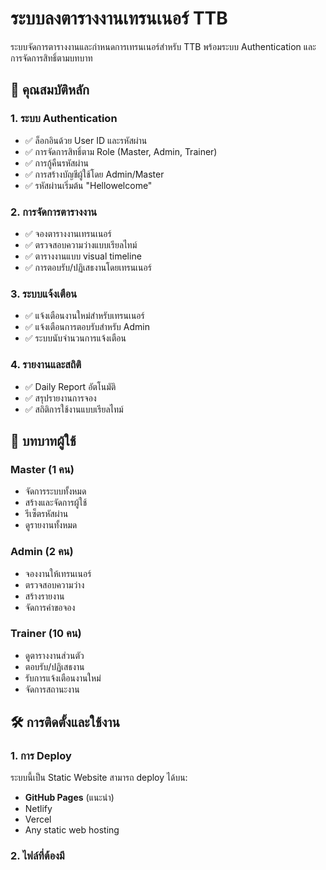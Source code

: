 # ระบบลงตารางงานเทรนเนอร์ TTB

ระบบจัดการตารางงานและกำหนดการเทรนเนอร์สำหรับ TTB พร้อมระบบ Authentication และการจัดการสิทธิ์ตามบทบาท

## 🚀 คุณสมบัติหลัก

### 1. ระบบ Authentication
- ✅ ล็อกอินด้วย User ID และรหัสผ่าน
- ✅ การจัดการสิทธิ์ตาม Role (Master, Admin, Trainer)
- ✅ การกู้คืนรหัสผ่าน
- ✅ การสร้างบัญชีผู้ใช้โดย Admin/Master
- ✅ รหัสผ่านเริ่มต้น "Hellowelcome"

### 2. การจัดการตารางงาน
- ✅ จองตารางงานเทรนเนอร์
- ✅ ตรวจสอบความว่างแบบเรียลไทม์
- ✅ ตารางงานแบบ visual timeline
- ✅ การตอบรับ/ปฏิเสธงานโดยเทรนเนอร์

### 3. ระบบแจ้งเตือน
- ✅ แจ้งเตือนงานใหม่สำหรับเทรนเนอร์
- ✅ แจ้งเตือนการตอบรับสำหรับ Admin
- ✅ ระบบนับจำนวนการแจ้งเตือน

### 4. รายงานและสถิติ
- ✅ Daily Report อัตโนมัติ
- ✅ สรุปรายงานการจอง
- ✅ สถิติการใช้งานแบบเรียลไทม์

## 👥 บทบาทผู้ใช้

### Master (1 คน)
- จัดการระบบทั้งหมด
- สร้างและจัดการผู้ใช้
- รีเซ็ตรหัสผ่าน
- ดูรายงานทั้งหมด

### Admin (2 คน)
- จองงานให้เทรนเนอร์
- ตรวจสอบความว่าง
- สร้างรายงาน
- จัดการคำขอจอง

### Trainer (10 คน)
- ดูตารางงานส่วนตัว
- ตอบรับ/ปฏิเสธงาน
- รับการแจ้งเตือนงานใหม่
- จัดการสถานะงาน

## 🛠️ การติดตั้งและใช้งาน

### 1. การ Deploy
ระบบนี้เป็น Static Website สามารถ deploy ได้บน:
- **GitHub Pages** (แนะนำ)
- Netlify
- Vercel
- Any static web hosting

### 2. ไฟล์ที่ต้องมี